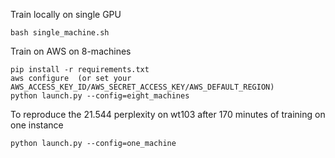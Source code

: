 Train locally on single GPU

```
bash single_machine.sh
```


Train on AWS on 8-machines
```
pip install -r requirements.txt
aws configure  (or set your AWS_ACCESS_KEY_ID/AWS_SECRET_ACCESS_KEY/AWS_DEFAULT_REGION)
python launch.py --config=eight_machines
```


To reproduce the 21.544 perplexity on wt103 after 170 minutes of training on one instance
```
python launch.py --config=one_machine
```


